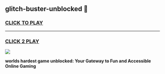 
## glitch-buster-unblocked 👋
<h3>
<a href="https://premium.freeplayer.one?title=glitch-buster-unblocked&ref=14F">CLICK TO PLAY</a></h3>
<hr>

<h3>
<a href="https://premium.freeplayer.one?title=glitch-buster-unblocked&ref=14F">CLICK 2 PLAY</a>
  
</h3>

<a href="https://premium.freeplayer.one?title=glitch-buster-unblocked&ref=12F/"><img src="https://clearcache.store/games.png"></a>


**worlds hardest game unblocked: Your Gateway to Fun and Accessible Online Gaming**
